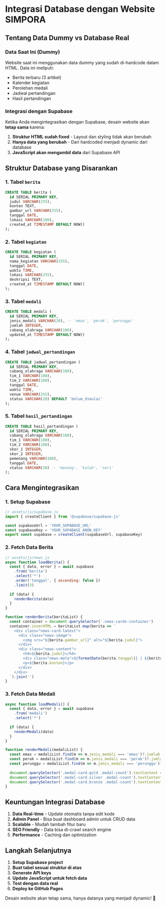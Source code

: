 # Integrasi Database dengan Website SIMPORA

## Tentang Data Dummy vs Database Real

### Data Saat Ini (Dummy)
Website saat ini menggunakan data dummy yang sudah di-hardcode dalam HTML. Data ini meliputi:
- Berita terbaru (3 artikel)
- Kalender kegiatan
- Perolehan medali
- Jadwal pertandingan
- Hasil pertandingan

### Integrasi dengan Supabase

Ketika Anda mengintegrasikan dengan Supabase, desain website akan **tetap sama** karena:

1. **Struktur HTML sudah fixed** - Layout dan styling tidak akan berubah
2. **Hanya data yang berubah** - Dari hardcoded menjadi dynamic dari database
3. **JavaScript akan mengambil data** dari Supabase API

## Struktur Database yang Disarankan

### 1. Tabel `berita`
```sql
CREATE TABLE berita (
  id SERIAL PRIMARY KEY,
  judul VARCHAR(255),
  konten TEXT,
  gambar_url VARCHAR(255),
  tanggal DATE,
  lokasi VARCHAR(100),
  created_at TIMESTAMP DEFAULT NOW()
);
```

### 2. Tabel `kegiatan`
```sql
CREATE TABLE kegiatan (
  id SERIAL PRIMARY KEY,
  nama_kegiatan VARCHAR(255),
  tanggal DATE,
  waktu TIME,
  lokasi VARCHAR(255),
  deskripsi TEXT,
  created_at TIMESTAMP DEFAULT NOW()
);
```

### 3. Tabel `medali`
```sql
CREATE TABLE medali (
  id SERIAL PRIMARY KEY,
  jenis_medali VARCHAR(20), -- 'emas', 'perak', 'perunggu'
  jumlah INTEGER,
  cabang_olahraga VARCHAR(100),
  updated_at TIMESTAMP DEFAULT NOW()
);
```

### 4. Tabel `jadwal_pertandingan`
```sql
CREATE TABLE jadwal_pertandingan (
  id SERIAL PRIMARY KEY,
  cabang_olahraga VARCHAR(100),
  tim_1 VARCHAR(100),
  tim_2 VARCHAR(100),
  tanggal DATE,
  waktu TIME,
  venue VARCHAR(255),
  status VARCHAR(20) DEFAULT 'belum_dimulai'
);
```

### 5. Tabel `hasil_pertandingan`
```sql
CREATE TABLE hasil_pertandingan (
  id SERIAL PRIMARY KEY,
  cabang_olahraga VARCHAR(100),
  tim_1 VARCHAR(100),
  tim_2 VARCHAR(100),
  skor_1 INTEGER,
  skor_2 INTEGER,
  pemenang VARCHAR(100),
  tanggal DATE,
  status VARCHAR(20) -- 'menang', 'kalah', 'seri'
);
```

## Cara Mengintegrasikan

### 1. Setup Supabase
```javascript
// assets/js/supabase.js
import { createClient } from '@supabase/supabase-js'

const supabaseUrl = 'YOUR_SUPABASE_URL'
const supabaseKey = 'YOUR_SUPABASE_ANON_KEY'
export const supabase = createClient(supabaseUrl, supabaseKey)
```

### 2. Fetch Data Berita
```javascript
// assets/js/news.js
async function loadBerita() {
  const { data, error } = await supabase
    .from('berita')
    .select('*')
    .order('tanggal', { ascending: false })
    .limit(3)
  
  if (data) {
    renderBerita(data)
  }
}

function renderBerita(beritaList) {
  const container = document.querySelector('.news-cards-container')
  container.innerHTML = beritaList.map(berita => `
    <div class="news-card-latest">
      <div class="news-image">
        <img src="${berita.gambar_url}" alt="${berita.judul}">
      </div>
      <div class="news-content">
        <h4>${berita.judul}</h4>
        <div class="news-meta">${formatDate(berita.tanggal)} | ${berita.lokasi}</div>
        <p>${berita.konten}</p>
      </div>
    </div>
  `).join('')
}
```

### 3. Fetch Data Medali
```javascript
async function loadMedali() {
  const { data, error } = await supabase
    .from('medali')
    .select('*')
  
  if (data) {
    renderMedali(data)
  }
}

function renderMedali(medaliList) {
  const emas = medaliList.find(m => m.jenis_medali === 'emas')?.jumlah || 0
  const perak = medaliList.find(m => m.jenis_medali === 'perak')?.jumlah || 0
  const perunggu = medaliList.find(m => m.jenis_medali === 'perunggu')?.jumlah || 0
  
  document.querySelector('.medal-card.gold .medal-count').textContent = emas
  document.querySelector('.medal-card.silver .medal-count').textContent = perak
  document.querySelector('.medal-card.bronze .medal-count').textContent = perunggu
}
```

## Keuntungan Integrasi Database

1. **Data Real-time** - Update otomatis tanpa edit kode
2. **Admin Panel** - Bisa buat dashboard admin untuk CRUD data
3. **Scalable** - Mudah tambah fitur baru
4. **SEO Friendly** - Data bisa di-crawl search engine
5. **Performance** - Caching dan optimization

## Langkah Selanjutnya

1. **Setup Supabase project**
2. **Buat tabel sesuai struktur di atas**
3. **Generate API keys**
4. **Update JavaScript untuk fetch data**
5. **Test dengan data real**
6. **Deploy ke GitHub Pages**

Desain website akan tetap sama, hanya datanya yang menjadi dynamic! 🚀

